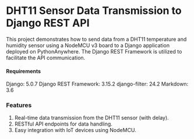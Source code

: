 # DHT11 Sensor Data Transmission to Django REST API

This project demonstrates how to send data from a DHT11 temperature and humidity sensor using a NodeMCU v3 board to a Django application deployed on PythonAnywhere. The Django REST Framework is utilized to facilitate the API communication.

#### Requirements
Django: 5.0.7
Django REST Framework: 3.15.2
django-filter: 24.2
Markdown: 3.6

### Features
1. Real-time data transmission from the DHT11 sensor (with delay).
2. RESTful API endpoints for data handling.
3. Easy integration with IoT devices using NodeMCU.
